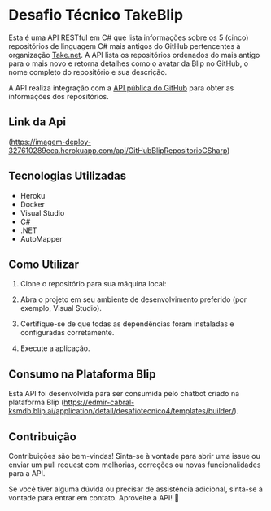 # Desafio Técnico TakeBlip

Esta é uma API RESTful em C# que lista informações sobre os 5 (cinco) repositórios de linguagem C# mais antigos do GitHub pertencentes à organização [Take.net](https://github.com/takenet). A API lista os repositórios ordenados do mais antigo para o mais novo e retorna detalhes como o avatar da Blip no GitHub, o nome completo do repositório e sua descrição.

A API realiza integração com a [API pública do GitHub](https://developer.github.com/v3/) para obter as informações dos repositórios.

## Link da Api

(https://imagem-deploy-327610289eca.herokuapp.com/api/GitHubBlipRepositorioCSharp)

## Tecnologias Utilizadas

- Heroku
- Docker
- Visual Studio
- C#
- .NET
- AutoMapper

## Como Utilizar

1. Clone o repositório para sua máquina local:
   
3. Abra o projeto em seu ambiente de desenvolvimento preferido (por exemplo, Visual Studio).

4. Certifique-se de que todas as dependências foram instaladas e configuradas corretamente.

5. Execute a aplicação.

## Consumo na Plataforma Blip

Esta API foi desenvolvida para ser consumida pelo chatbot criado na plataforma Blip (https://edmir-cabral-ksmdb.blip.ai/application/detail/desafiotecnico4/templates/builder/).

## Contribuição

Contribuições são bem-vindas! Sinta-se à vontade para abrir uma issue ou enviar um pull request com melhorias, correções ou novas funcionalidades para a API.

Se você tiver alguma dúvida ou precisar de assistência adicional, sinta-se à vontade para entrar em contato. Aproveite a API! 🚀

